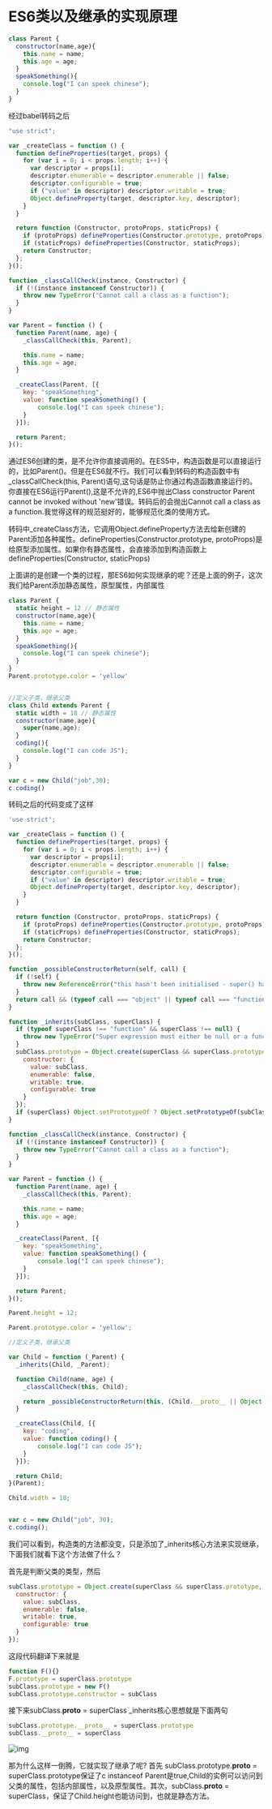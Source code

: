 # ES6类以及继承的实现原理

```js
class Parent {
  constructor(name,age){
    this.name = name;
    this.age = age;
  }
  speakSomething(){
    console.log("I can speek chinese");
  }
}
```
经过babel转码之后
```js
"use strict";

var _createClass = function () {
  function defineProperties(target, props) {
    for (var i = 0; i < props.length; i++) {
      var descriptor = props[i];
      descriptor.enumerable = descriptor.enumerable || false;
      descriptor.configurable = true;
      if ("value" in descriptor) descriptor.writable = true;
      Object.defineProperty(target, descriptor.key, descriptor);
    }
  }

  return function (Constructor, protoProps, staticProps) {
    if (protoProps) defineProperties(Constructor.prototype, protoProps);
    if (staticProps) defineProperties(Constructor, staticProps);
    return Constructor;
  };
}();

function _classCallCheck(instance, Constructor) {
  if (!(instance instanceof Constructor)) {
    throw new TypeError("Cannot call a class as a function");
  }
}

var Parent = function () {
  function Parent(name, age) {
    _classCallCheck(this, Parent);

    this.name = name;
    this.age = age;
  }

  _createClass(Parent, [{
    key: "speakSomething",
    value: function speakSomething() {
        console.log("I can speek chinese");
    }
  }]);

  return Parent;
}();
```

通过ES6创建的类，是不允许你直接调用的。在ES5中，构造函数是可以直接运行的，比如Parent()。但是在ES6就不行。我们可以看到转码的构造函数中有_classCallCheck(this, Parent)语句,这句话是防止你通过构造函数直接运行的。你直接在ES6运行Parent(),这是不允许的,ES6中抛出Class constructor Parent cannot be invoked without 'new'错误。转码后的会抛出Cannot call a class as a function.我觉得这样的规范挺好的，能够规范化类的使用方式。

转码中_createClass方法，它调用Object.defineProperty方法去给新创建的Parent添加各种属性。defineProperties(Constructor.prototype, protoProps)是给原型添加属性。如果你有静态属性，会直接添加到构造函数上defineProperties(Constructor, staticProps)

上面讲的是创建一个类的过程，那ES6如何实现继承的呢？还是上面的例子，这次我们给Parent添加静态属性，原型属性，内部属性

```js
class Parent {
  static height = 12 // 静态属性
  constructor(name,age){
    this.name = name;
    this.age = age;
  }
  speakSomething(){
    console.log("I can speek chinese");
  }
}
Parent.prototype.color = 'yellow'


//定义子类，继承父类
class Child extends Parent {
  static width = 18 // 静态属性
  constructor(name,age){
    super(name,age);
  }
  coding(){
    console.log("I can code JS");
  }
}

var c = new Child("job",30);
c.coding()
```
转码之后的代码变成了这样
```js
'use strict';

var _createClass = function () {
  function defineProperties(target, props) {
    for (var i = 0; i < props.length; i++) {
      var descriptor = props[i];
      descriptor.enumerable = descriptor.enumerable || false;
      descriptor.configurable = true;
      if ("value" in descriptor) descriptor.writable = true;
      Object.defineProperty(target, descriptor.key, descriptor);
    }
  }

  return function (Constructor, protoProps, staticProps) {
    if (protoProps) defineProperties(Constructor.prototype, protoProps);
    if (staticProps) defineProperties(Constructor, staticProps);
    return Constructor;
  };
}();

function _possibleConstructorReturn(self, call) {
  if (!self) {
    throw new ReferenceError("this hasn't been initialised - super() hasn't been called");
  }
  return call && (typeof call === "object" || typeof call === "function") ? call : self;
}

function _inherits(subClass, superClass) {
  if (typeof superClass !== "function" && superClass !== null) {
    throw new TypeError("Super expression must either be null or a function, not " + typeof superClass);
  }
  subClass.prototype = Object.create(superClass && superClass.prototype, {
    constructor: {
      value: subClass,
      enumerable: false,
      writable: true,
      configurable: true
    }
  });
  if (superClass) Object.setPrototypeOf ? Object.setPrototypeOf(subClass, superClass) : subClass.__proto__ = superClass;
}

function _classCallCheck(instance, Constructor) {
  if (!(instance instanceof Constructor)) {
    throw new TypeError("Cannot call a class as a function");
  }
}

var Parent = function () {
  function Parent(name, age) {
    _classCallCheck(this, Parent);

    this.name = name;
    this.age = age;
  }

  _createClass(Parent, [{
    key: "speakSomething",
    value: function speakSomething() {
        console.log("I can speek chinese");
    }
  }]);

  return Parent;
}();

Parent.height = 12;

Parent.prototype.color = 'yellow';

//定义子类，继承父类

var Child = function (_Parent) {
  _inherits(Child, _Parent);

  function Child(name, age) {
    _classCallCheck(this, Child);

    return _possibleConstructorReturn(this, (Child.__proto__ || Object.getPrototypeOf(Child)).call(this, name, age));
  }

  _createClass(Child, [{
    key: "coding",
    value: function coding() {
        console.log("I can code JS");
    }
  }]);

  return Child;
}(Parent);

Child.width = 18;


var c = new Child("job", 30);
c.coding();
```
我们可以看到，构造类的方法都没变，只是添加了_inherits核心方法来实现继承，下面我们就看下这个方法做了什么？

首先是判断父类的类型，然后
```js
subClass.prototype = Object.create(superClass && superClass.prototype, {
  constructor: {
    value: subClass,
    enumerable: false,
    writable: true,
    configurable: true
  }
});
```
这段代码翻译下来就是
```js
function F(){}
F.prototype = superClass.prototype
subClass.prototype = new F()
subClass.prototype.constructor = subClass
```
接下来subClass.__proto__ = superClass
_inherits核心思想就是下面两句
```js
subClass.prototype.__proto__ = superClass.prototype
subClass.__proto__ = superClass
```
![img](https://segmentfault.com/img/remote/1460000014798805?w=802&h=502)

那为什么这样一倒腾，它就实现了继承了呢?
首先 subClass.prototype.__proto__ = superClass.prototype保证了c instanceof Parent是true,Child的实例可以访问到父类的属性，包括内部属性，以及原型属性。其次，subClass.__proto__ = superClass，保证了Child.height也能访问到，也就是静态方法。
